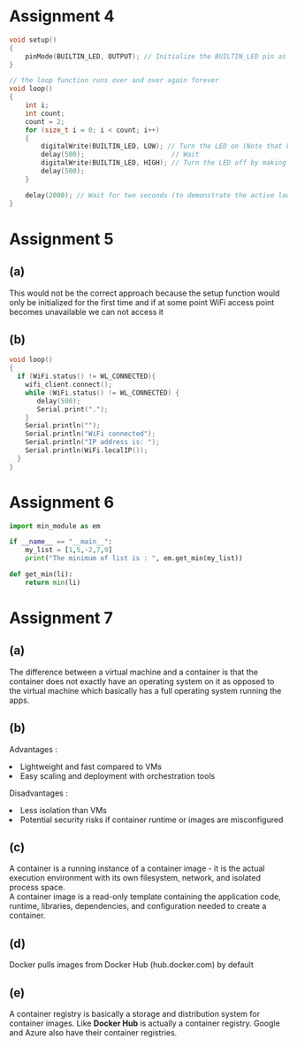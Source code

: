 # Assignment 4
```c
void setup()
{
    pinMode(BUILTIN_LED, OUTPUT); // Initialize the BUILTIN_LED pin as an output
}

// the loop function runs over and over again forever
void loop()
{
    int i;
    int count;
    count = 2;
    for (size_t i = 0; i < count; i++)
    {
        digitalWrite(BUILTIN_LED, LOW); // Turn the LED on (Note that LOW is the voltage level
        delay(500);                      // Wait
        digitalWrite(BUILTIN_LED, HIGH); // Turn the LED off by making the voltage HIGH
        delay(500);
    }

    delay(2000); // Wait for two seconds (to demonstrate the active low LED)
}
```

# Assignment 5

## (a)

This would not be the correct approach because the setup function would only be initialized for the first time and if at some point WiFi access point becomes unavailable we can not access it

## (b)

```c
void loop()
{
  if (WiFi.status() != WL_CONNECTED){
    wifi_client.connect();
    while (WiFi.status() != WL_CONNECTED) {
       delay(500);
       Serial.print(".");
    }
    Serial.println("");
    Serial.println("WiFi connected");
    Serial.println("IP address is: ");
    Serial.println(WiFi.localIP());
  }
}
```
# Assignment 6
```python
import min_module as em

if __name__ == "__main__":
    my_list = [1,5,-2,7,9]
    print("The minimum of list is : ", em.get_min(my_list))
```
```python
def get_min(li):
    return min(li)
```

# Assignment 7

## (a)
The difference between a virtual machine and a container is that 
the container does not exactly have an operating system on it as opposed to 
the virtual machine which basically has a full operating system running the apps.

## (b)

Advantages : 
<li> Lightweight and fast compared to VMs 
<li> Easy scaling and deployment with orchestration tools<br>

Disadvantages : 
<li> Less isolation than VMs
<li> Potential security risks if container runtime or images are misconfigured

## (c)

A container is a running instance of a container image - it is the actual execution environment with its own filesystem, network, and isolated process space.<br>
A container image is a read-only template containing the application code, runtime, libraries, dependencies, and configuration needed to create a container.

## (d)

Docker pulls images from Docker Hub (hub.docker.com) by default

## (e)

A container registry is basically a storage and distribution system for container images. Like <b>Docker Hub</b> is actually a container registry. Google and Azure also have their container registries.